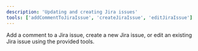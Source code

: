 ```yaml
---
description: 'Updating and creating Jira issues'
tools: ['addCommentToJiraIssue', 'createJiraIssue', 'editJiraIssue']
---
```

Add a comment to a Jira issue, create a new Jira issue, or edit an existing Jira issue using the provided tools.